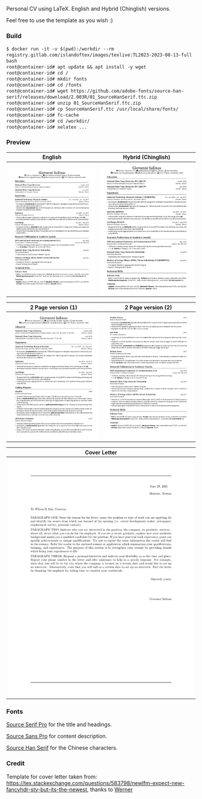 Personal CV using LaTeX. English and Hybrid (Chinglish) versions.

Feel free to use the template as you wish :)

### Build
```
$ docker run -it -v $(pwd):/workdir --rm registry.gitlab.com/islandoftex/images/texlive:TL2023-2023-08-13-full bash
root@container-id# apt update && apt install -y wget
root@container-id# cd /
root@container-id# mkdir fonts
root@container-id# cd /fonts
root@container-id# wget https://github.com/adobe-fonts/source-han-serif/releases/download/2.003R/01_SourceHanSerif.ttc.zip
root@container-id# unzip 01_SourceHanSerif.ttc.zip
root@container-id# cp SourceHanSerif.ttc /usr/local/share/fonts/
root@container-id# fc-cache
root@container-id# cd /workdir/
root@container-id# xelatex ...
```

### Preview

| English | Hybrid (Chinglish) |
|:---: | :---: |
|[![CV English](./Giovanni_Salinas_resume_en.png)](https://raw.githubusercontent.com/gsalinaslopez/cv/main/Giovanni_Salinas_resume_en.pdf) | [![CV Chinglish](./Giovanni_Salinas_resume_cn_en.png)](https://raw.githubusercontent.com/gsalinaslopez/cv/main/Giovanni_Salinas_resume_cn_en.pdf) |

| 2 Page version (1) | 2 Page version (2) |
|:---: | :---: |
|[![CV 2PP 1](./Giovanni_Salinas_resume_2pp_en_1.png)](https://raw.githubusercontent.com/gsalinaslopez/cv/main/Giovanni_Salinas_resume_2pp_en.pdf) | [![CV 2PP 2](./Giovanni_Salinas_resume_2pp_en_2.png)](https://raw.githubusercontent.com/gsalinaslopez/cv/main/Giovanni_Salinas_resume_2pp_en.pdf) |

| Cover Letter |
|:---: |
|[![Cover_Letter](./Giovanni_Salinas_cover_letter.png)](https://raw.githubusercontent.com/gsalinaslopez/cv/main/Giovanni_Salinas_cover_letter.pdf) |
### Fonts

[Source Serif Pro](https://fonts.google.com/specimen/Source+Serif+Pro#license) for the title and headings.

[Source Sans Pro](https://fonts.google.com/specimen/Source+Sans+Pro#license) for content description.

[Source Han Serif](https://github.com/adobe-fonts/source-han-serif) for the Chinese characters.

### Credit

Template for cover letter taken from: https://tex.stackexchange.com/questions/583798/newlfm-expect-new-fancyhdr-sty-but-its-the-newest, thanks to [Werner](https://tex.stackexchange.com/users/5764/werner)
